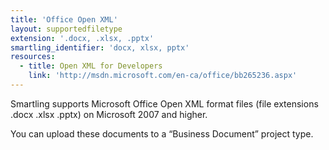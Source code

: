 ```yaml
---
title: 'Office Open XML'
layout: supportedfiletype
extension: '.docx, .xlsx, .pptx'
smartling_identifier: 'docx, xlsx, pptx'
resources: 
  - title: Open XML for Developers
    link: 'http://msdn.microsoft.com/en-ca/office/bb265236.aspx'
---
```


Smartling supports Microsoft Office Open XML format files (file extensions .docx .xlsx .pptx) on Microsoft 2007 and higher.

You can upload these documents to a “Business Document” project type.
